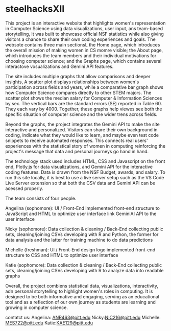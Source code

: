 # steelhacksXII
This project is an interactive website that highlights women's representation in Computer Science using data visualizations, user input, ans team-based storytelling, It was built to showcase official NSF statistics while also giving visitors a chance to share their own coding experiences and goals. The websote contains three main sectionsL the Home page, which introduces the overall mission of making women in CS momre visible; the About page, which introduces the team members and their individual motivations for choosing computer science; and the Graphs page, which contains several interactove vosualizations and Gemini API features.

The site includes multiple graphs that allow comparisons and deeper insights, A scatter plot displays relationships between women's participation across fields and years, while a comparative bar graph shows how Computer Science compares directly to other STEM majors. The scatter plot shows the median salary for Computer & Information Sciences by sex. The vertical bars are the standard errors (SE) reported in Table 60. They each vary by 4000. Together, these graphs help viewes see both the specific situation of computer science and the wider trens across fields.

Beyond the graphs, the project integrates the Gemini API to make the site interactive and personalized. Visitors can share their own background in coding, indicate what they would like to learn, and maybe even test code snippets to receive automated responses. This connects real users' experiences with the statistical story of women in computing reinforcing the project's message that data and personal journeys go hand in hand.

The technology stack used includes HTML, CSS and Javascript on the front end, Plotly.js for data visualizations, and Gemini API for the interactive coding features. Data is drawn from the NSF Budget, awards, and salary. To run this site locally, it is best to use a live server setup such as the VS Code Live Server extension so that both the CSV data and Gemini API can be acessed properly.

The team consists of four people.

Angelina (sophomore): UI / Front-End implemented front-end structure to JavaScript and HTML to optimize user interface link GeminiAI API to the user interface

Nicky (sophomore): Data collection & cleaning / Back-End collecting public sets, cleaning/joining CSVs developing with R and Python, the former for data analysis and the latter for training machine to do data predictions

Michelle (freshman): UI / Front-End design logo implemented front-end structure to CSS and HTML to optimize user interface

Katie (sophomore): Data collection & cleaning / Back-End collecting public sets, cleaning/joining CSVs developing with R to analyze data into readable graphs

Overall, the project combiens statistical data, visualizations, interactivity, adn personal storytelling to highlight women's roles in computing. It is designed to be both informative and engaging, serving as an educational tool and as a reflection of our own journey as students are learning and growing in computer science.

contatct us: Angelina: ANR463@pitt.edu Nicky:NIC216@pitt.edu Michelle: MES722@pitt.edu Katie:KAE129@pitt.edu
